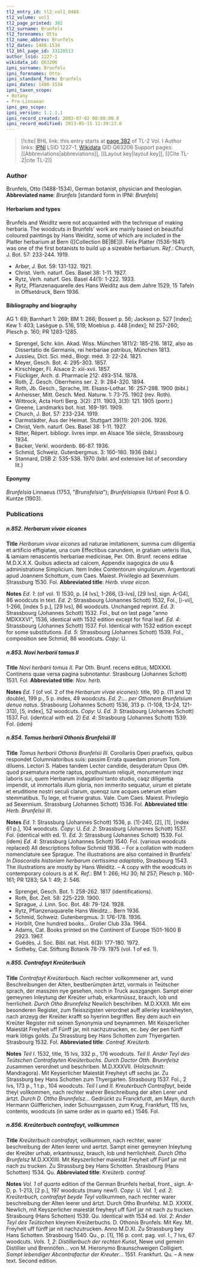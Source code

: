 ```yaml
---
tl2_entry_id: tl2_vol1_0468
tl2_volume: vol1
tl2_page_printed: 382
tl2_surname: Brunfels
tl2_forenames: Otto
tl2_name_abbrev: Brunfels
tl2_dates: 1488-1534
tl2_bhl_page_id: 33120513
author_lsid: 1227-1
wikidata_id: Q63206
ipni_surname: Brunfels
ipni_forenames: Otto
ipni_standard_form: Brunfels
ipni_dates: 1488-1534
ipni_taxon_scope: 
- Botany
- Pre-Linnaean
ipni_geo_scope: 
ipni_version: 1.1.1.1
ipni_record_created: 2003-07-02 00:00:00.0
ipni_record_modified: 2013-05-15 11:39:23.0
---
```


> [!cite] BHL link: this entry starts at [page 382](https://www.biodiversitylibrary.org/page/33120513) of TL-2 Vol. I
> Author links: [IPNI](https://www.ipni.org/a/1227-1) LSID 1227-1, [Wikidata](https://www.wikidata.org/wiki/Q63206) QID Q63206
> Support pages: [[Abbreviations|abbreviations]], [[Layout key|layout key]], [[Cite TL-2|cite TL-2]]

### Author

Brunfels, Otto (1488-1534), German botanist, physician and theologian. 
**Abbreviated name**: *Brunfels* \[standard form in IPNI: *Brunfels*\]

#### Herbarium and types

Brunfels and Weiditz were not acquainted with the technique of making herbaria. The woodcuts in Brunfels' work are mainly based on beautiful coloured paintings by Hans Weiditz, some of which are included in the Platter herbarium at Bern ([[Collection BE|BE]]). Félix Platter (1536-1641) was one of the first botanists to build up a sizeable herbarium.
*Ref*.: Church, J. Bot. 57: 233-244. 1919.
- Arber, J. Bot. 59: 131-132. 1921.
- Christ. Verh. naturf. Ges. Basel 38: 1-11. 1927.
- Rytz, Verh. naturf. Ges. Basel 44(1): 1-222. 1933.
- Rytz, Pflanzenaquarelle des Hans Weiditz aus dem Jahre 1529, 15 Tafeln in Offsetdruck, Bern 1936.

#### Bibliography and biography

AG 1: 69; Barnhart 1: 269; BM 1: 266; Bossert p. 56; Jackson p. 527 \[index\]; Kew 1: 403; Lasègue p. 516, 519; Moebius p. 448 \[index\]; NI 257-260; Plesch p. 160; PR 1283-1285.
- Sprengel, Schr. kön. Akad. Wiss. München 1811/2: 185-216. 1812, also as Dissertatio de Germanis, rei herbariae patribus, München 1813.
- Jussieu, Dict. Sci. méd., Biogr. méd. 3: 22-24. 1821.
- Meyer, Gesch. Bot. 4: 295-303. 1857.
- Kirschleger, Fl. Alsace 2: xiii-xvii. 1857.
- Flückiger, Arch. d. Pharmacie 212: 493-514. 1878.
- Roth, Z. Gesch. Oberrheins ser. 2. 9: 284-320. 1894.
- Roth, Jb. Gesch., Sprache, litt. Elsass-Lothar. 16: 257-288. 1900 (bibl.)
- Anheisser, Mitt. Gesch. Med. Naturw. 1: 73-75. 1902 (rev. Roth).
- Wittrock, Acta Horti Berg. 3(2): 211. 1903, 3(3): 121. 1905 (portr.)
- Greene, Landmarks bot. hist. 169-191. 1909.
- Church, J. Bot. 57: 233-234. 1919.
- Darmstädter, Aus der Heimat. Stuttgart 39(11): 201-206. 1926.
- Christ, Verh. naturf. Ges. Basel 38: 1-11. 1927.
- Ritter, Répert. bibliogr. livres impr. en Alsace 16e siècle, Strassbourg 1934.
- Backer, Verkl. woordenb. 86-87. 1936.
- Schmid, Schweiz. Gutenbergmus. 3: 160-180. 1936 (bibl.)
- Stannard, DSB 2: 535-538. 1970 (bibl. and extensive list of secondary lit.)

#### Eponymy

*Brunfelsia* Linnaeus (1753, "*Brunsfelsia*"); *Brunfelsiopsis* (Urban) Post & O. Kuntze (1903).

### Publications

##### n.852. Herbarum vivae eicones

**Title**
*Herbarum vivae eicones* ad naturae imitationem, summa cum diligentia et artificio effigiatae, una cum Effectibus carundem, in gratiam ueteris illus, & iamiam renascentis herbariae medicinae, Per. Oth. Brunf. recens editae M.D.X.X.X. Quibus adiecta ad calcem, Appendix isagogica de usu & administratione Simplicium. Item Index Contentorum singulorum. Argentorati apud Joannem Schottum, cum Caes. Maiest. Privilegio ad Sexennium. Strassburg 1530. Fol.
**Abbreviated title**: *Herb. vivae eicon.*

**Notes**
*Ed. 1*: (of vol. 1) 1530, p. \[4 lvs\], 1-266, \[3-lvs\], \[29 lvs\], sign. A-G4\], 86 woodcuts in text.
*Ed. 2*: Strassbourg (Johannes Schott) 1532, Fol., \[i-vii\], 1-266, \[index 5 p.\], \[29 lvs\], 86 woodcuts. Unchanged reprint.
*Ed. 3*: Strassbourg (Johannes Schott) 1532. Fol., but on last page "anno MDXXXVI", 1536, identical with 1532 edition except for final leaf.
*Ed. 4*: Strassbourg (Johannes Schott) 1537. Fol. Identical with 1532 edition except for some substitutions.
*Ed. 5*: Strassbourg (Johannes Schott) 1539. Fol., composition see Schmid, 86 woodcuts.
*Copy*: U.

##### n.853. Novi herbarii tomus II

**Title**
*Novi herbarii tomus II*. Par Oth. Brunf. recens editus, MDXXXI. Continens quae versa pagina subnotantur. Strasbourg (Johannes Schott) 1531. Fol.
**Abbreviated title**: *Nov. herb.*

**Notes**
*Ed. 1* (of vol. 2 of the *Herbarum vivae eicones*): title, 90 p. (11 and 12 double), 199 p., 5 p. index, 49 woodcuts.
*Ed. 2*:... *per Othonem Brunfelsium denuo natus*. Strasbourg (Johannes Schott) 1536, 313 p. (1-108, 13-24, 121-313), \[5, index\], 52 woodcuts. *Copy*: U.
*Ed. 3*: Strasbourg (Johannes Schott) 1537. Fol. (identical with ed. 2) *Ed. 4*: Strasbourg (Johannes Schott) 1539. Fol. (idem)

##### n.854. Tomus herbarii Othonis Brunfelsii III

**Title**
*Tomus herbarii Othonis Brunfelsii III*. Corollariis Operi praefixis, quibus respondet Columniatoribus suis: passim Errata quaedam priorum Tom. diluens. Lectori S. Habes tandem Lector candide, desyderatum Opus *Oth*. quod praematura morte raptus, posthumium reliquit, monumentum inqz laboris sui, quem Herbarum indagationi tanto studio, caqz diligentia impendit, ut immortalis illum gloria, non immerito sequatur, uirum et pietate et eruditione nostri seculi clarum, quenqz iure acques ueterum etiam stemmatibus. Tu lege, et fruere gratus. Vale. Cum Caes. Maiest. Privilegio ad Sexennium. Strassburg (Johannes Schott) 1536. Fol.
**Abbreviated title**: *Herb. Brunfelsii III*.

**Notes**
*Ed. 1*: Strassburg (Johannes Schott) 1536, p. \[1\]-240, \[2\], \[1\], \[index 61 p.\], 104 woodcuts. *Copy*: U.
*Ed. 2*: Strassburg (Johannes Schott) 1537. Fol. (identical with ed. 1).
*Ed. 3*: Strassburg (Johannes Schott) 1539. Fol. (idem)
*Ed. 4*: Strassburg (Johannes Schott) 1540. Fol. (various woodcuts replaced) All descriptions follow Schmid 1936. – For a collation with modern nomenclature see Sprague. The illustrations are also contained in Brunfels' *In Dioscoridis historiam herbarum certissima adaptatio*, Strasbourg 1543. The illustrations are mostly by Hans Weiditz. – A copy with the woodcuts in contemporary colours is at K.
*Ref*.: BM 1: 266; HU 30; NI 257; Plesch p. 160-161; PR 1283; SA 1: 49; 2: 546.
- Sprengel, Gesch. Bot. 1: 258-262. 1817 (identifications).
- Roth, Bot. Zeit. 58: 225-229. 1900.
- Sprague, J. Linn. Soc. Bot. 48: 79-124. 1928.
- Rytz, Pflanzenaquarelle Hans Weiditz... Bern 1936.
- Schmid, Schweiz. Gutenbergmus. 3: 176-178. 1936.
- Horblit, One hundred books... Grolier Club 33a. 1964.
- Adams, Cat. Books printed on the Continent of Europe 1501-1600 B 2923. 1967.
- Guédès, J. Soc. Bibl. nat. Hist. 6(3): 177-180. 1972.
- Sotheby, Cat. Stiftung Botanik 78-79. 1975 (vol. 1 of ed. 1).

##### n.855. Contrafayt Kreüterbuch

**Title**
*Contrafayt Kreüterbuch*. Nach rechter vollkommener art, vund Beschreibungen der Alten, bestberümpten ärtzt, vormals in Teütscher sprach, der masszen nye gesehen, noch in Truck auszgangen. Sampt einer gemeynen Inleytung der Kreüter urhab, erkantnüssz, brauch, lob und herrlicheit. *Durch Otho Brunnfelsz* Newlich beschriben. M.D.XXXII. Mit eim besonderen Register, zum fleisszigsten verordnet auff allerley krankheyten, nach anzeyg der Kreüter krafft so hyerinn begriffen. Bey dem auch ein Kreüter Register mit seinen Synonymia und beynammen. Mit Keiszerlicher Maiestät Freyheit uff Fünff jar, mit nachzutrucken, ec. bey der pen fünff mark lötigs golds. Zu Strassburg bey Hans Schotten zum Thyergarten. Strasbourg 1532. Fol.
**Abbreviated title**: *Contraf. Kreüterb.*

**Notes**
*Teil I*. 1532, title, 15 lvs, 332 p., 176 woodcuts.
*Teil II. Ander Teyl des Teütschen Contrafayten Kreüterbuchs. Durch Doctor Otth. Brunnfelsz* zusammen verordnet und beschriben. M.D.XXXVII. (Holzschnitt: Mandragora). Mit Keyserlicher Maiestät Freyheyt uff sechs jar. Zu Strassburg bey Hans Schotten zum Thyergarten. Strasbourg 1537. Fol., 2 lvs, 173 p., 1 t.p., 104 woodcuts.
*Teil I und II. Kreuterbuch Contrafayt*, beide theyl vollkommen, nach rechter wahrer Beschreibung der alten Lerer und ärtzt. *Durch D. Ottho Brunnfelsz*... Gedrückt zu Franckfurdt, am Mayn, durch Hermann Gülfferichen, inder Schuurrgassen, zum Krug, Frankfurt, 115 lvs, contents, woodcuts (in same order as in quarto ed.) 1546. Fol.

##### n.856. Kreüterbuch contrafayt, vollkummen

**Title**
*Kreüterbuch contrafayt, vollkummen*, nach rechter, warer beschreibung der Alten leerer und aertzt. Sampt einer gemeynen Inleytung der Kreüter urhab, erkantnussz, brauch, lob und herrlichheit. *Durch Otho Brunfelsz* M.D.XXXIIII. Mit Keyszerlicher maiestät Freyheit uff Fünf jar mit nach zu trucken. Zu Strassburg bey Hans Schotten. Strasbourg (Hans Schotten) 1534. Qu.
**Abbreviated title**: *Kreüterb. contraf.*

**Notes**
*Vol. 1* of *quarto* edition of the German Brunfels herbal, front., sign. A-D, p. 1-213, \[2 p.\], 197 woodcuts (many new!). *Copy*: U.
*Vol. 1, ed. 2*: *Kreüterbuch, contrafayt beyde Teyl* vollkummen, nach rechter warer beschreibung der Alten leerer und ärtzt. Durch Otho Brunfelsz. M.D. XXXIX. Newlich, mit Keyszerlicher maiestät freyheyt uff fünf jar nit nach zu trucken. Strasbourg (Hans Schotten) 1539. Qu. Identical with 1534 ed.
*Vol. 2*: *Ander Teyl des Teütschen* kleynen Kreüterbuchs. D. Othonis Brunfels. Mit Key. Mt. Freyheit uff fünff jar nit nachzutrucken. Anno M.D.XI. Zu Strassburg bey Hans Schotten. Strasbourg 1540. Qu., p. \[1\], 116 p. cont. pag. vol. I., 7 lvs, 67 woodcuts.
*Vols. 1, 2*: *Distillierbuch der rechten Kunst*, Newe und gemein Distillier und Brennöfen... von M. Hieronymo Braunschweigen Colligiert. *Sampt lebendiger Abcontrafactur der Kreuter*... 1551. Frankfurt. Qu. – A new text. Second edition.

